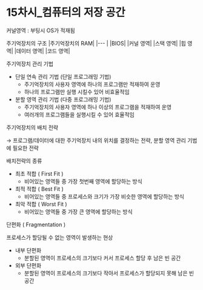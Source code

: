 # 15차시_컴퓨터의 저장 공간

커널영역 : 부팅시 OS가 적재됨

주기억장치의 구조
|주기억장치의 RAM|
|---	|
|BIOS|
|커널 영역|
|스택 영역|
|힙 영역|
|데이터 영역|
|코드 영역|

주기억장치 관리 기법

- 단일 연속 관리 기법 (단일 프로그래밍 기법)
    - 주기억장치의 사용자 영역에 하나의 프로그램만 적재하여 운영
    - 하나의 프로그램만 실행 시킬수 있어 비효율적임
- 분할 영역 관리 기법 (다중 프로그래밍 기법)
    - 주기억장치의 사용자 영역에 하나 이상의 프로그램을 적재하여 운영
    - 여러개의 프로그램들을 실행시킬 수 있어 효율적임

주기억장치의 배치 전략

→ 프로그램/데이터에 대한 주기억장치 내의 위치를 결정하는 전략, 분할 영역 관리 기법에 필요한 전략

배치전략의 종류

- 최초 적합 ( First Fit )
    - 비어있는 영역들 중 가장 첫번째 영역에 할당하는 방식
- 최적 적합 ( Best Fit )
    - 비어있는 영역들 중 프로세스와 크기가 가장 비슷한 영역에 할당하는 방식
- 최악 적합 ( Worst Fit )
    - 비어있는 영역들 중 가장 큰 영역에 할당하는 방식

단편화 ( Fragmentation )

프로세스가 할당될 수 없는 영역이 발생하는 현상

- 내부 단편화
    - 분할된 영역이 프로세스의 크기보다 커서 프로세스 할당 후 남은 빈 공간
- 외부 단편화
    - 분할된 영역이 프로세스의 크기보다 작아서 프로세스가 할당되지 못해 남은 빈 공간